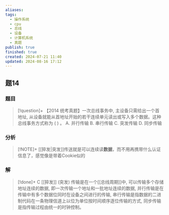 ```yaml
---
aliases: 
tags:
  - 操作系统
  - cpu
  - 总线
  - 设备
  - 计算机系统
  - 真题
publish: true
finished: true
created: 2024-07-21 11:40
updated: 2024-08-16 17:12
---
```

## 题14
### 题目
> [!question]+
> 【2014 统考真题】一次总线事务中, 主设备只需给出一个首地址, 从设备就能从首地址开始的若干连续单元读出或写入多个数据。这种总线事务方式称为 ( ) 。
> A. 并行传输 
> B. 串行传输 
> C. 突发传输 
> D. 同步传输
### 分析
> [!NOTE]+
> [[猝发|突发]]传送就是可以连续读**数据**，而不用再携带什么认证信息了，感觉像是带着Cookie似的
### 解
> [!done]+
> C
> [[猝发]] (突发) 传输是在一个[[总线周期]]中, 可以传输多个存储地址连续的数据, 即一次传输一个地址和一批地址连续的数据, 并行传输是在传输中有多个数据位同时在设备之间进行的传输, 串行传输是指数据的二进制代码在一条物理信道上以位为单位按时间顺序逐位传输的方式, 同步传输是指传输过程由统一的时钟控制。